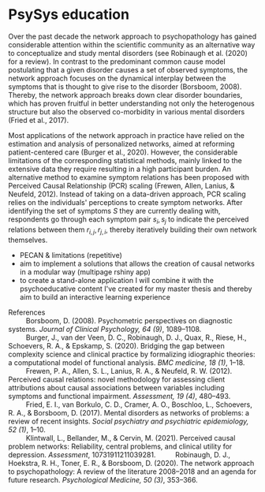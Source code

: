 # PsySys education

Over the past decade the network approach to psychopathology has gained considerable attention within the scientific community as an alternative way to conceptualize and study mental disorders (see Robinaugh et al. (2020) for a review). In contrast to the predominant common cause model postulating that a given disorder causes a set of observed symptoms, the network approach focuses on the dynamical interplay between the symptoms that is thought to give rise to the disorder (Borsboom, 2008). Thereby, the network approach breaks down clear disorder boundaries, which has proven fruitful in better understanding not only the heterogenous structure but also the observed co-morbidity in various mental disorders (Fried et al., 2017). 

Most applications of the network approach in practice have relied on the estimation and analysis of personalized networks, aimed at reforming patient-centered care (Burger et al., 2020). However, the considerable limitations of the corresponding statistical methods, mainly linked to the extensive data they require resulting in a high participant burden. An alternative method to examine symptom relations has been proposed with Perceived Causal Relationship (PCR) scaling (Frewen, Allen, Lanius, & Neufeld, 2012). Instead of taking on a data-driven approach, PCR scaling relies on the individuals' perceptions to create symptom networks. After identifying the set of symptoms $S$ they are currently dealing with, respondents go through each symptom pair $s_{i},s_{j}$ to indicate the perceived relations between them $r_{i,j},r_{j,i}$, thereby iteratively building their own network themselves.  


 
- PECAN & limitations (repetitive) 
- aim to implement a solutions that allows the creation of causal networks in a modular way (multipage rshiny app)
- to create a stand-alone application I will combine it with the psychoeducative content I've created for my master thesis and thereby aim to build an interactive learning experience 

References <br />
$\qquad$ Borsboom, D. (2008). Psychometric perspectives on diagnostic systems. _Journal of Clinical Psychology, 64 (9)_, 1089–1108. <br />
$\qquad$ Burger, J., van der Veen, D. C., Robinaugh, D. J., Quax, R., Riese, H., Schoevers, R. A., & Epskamp, S. (2020). Bridging the gap between complexity science and clinical practice by formalizing idiographic theories: a computational model of functional analysis. _BMC medicine, 18 (1)_, 1–18. <br />
$\qquad$ Frewen, P. A., Allen, S. L., Lanius, R. A., & Neufeld, R. W. (2012). Perceived causal relations: novel methodology for assessing client attributions about causal associations between variables including symptoms and functional impairment. _Assessment, 19 (4)_, 480–493. <br />
$\qquad$ Fried, E. I., van Borkulo, C. D., Cramer, A. O., Boschloo, L., Schoevers, R. A., & Borsboom, D. (2017). Mental disorders as networks of problems: a review of recent insights. _Social psychiatry and psychiatric epidemiology, 52 (1)_, 1–10. <br />
$\qquad$ Klintwall, L., Bellander, M., & Cervin, M. (2021). Perceived causal problem networks: Reliability, central problems, and clinical utility for depression. _Assessment_, 10731911211039281.
$\qquad$ Robinaugh, D. J., Hoekstra, R. H., Toner, E. R., & Borsboom, D. (2020). The network approach to psychopathology: A review of the literature 2008–2018 and an agenda for future research. _Psychological Medicine, 50 (3)_, 353–366. <br />
